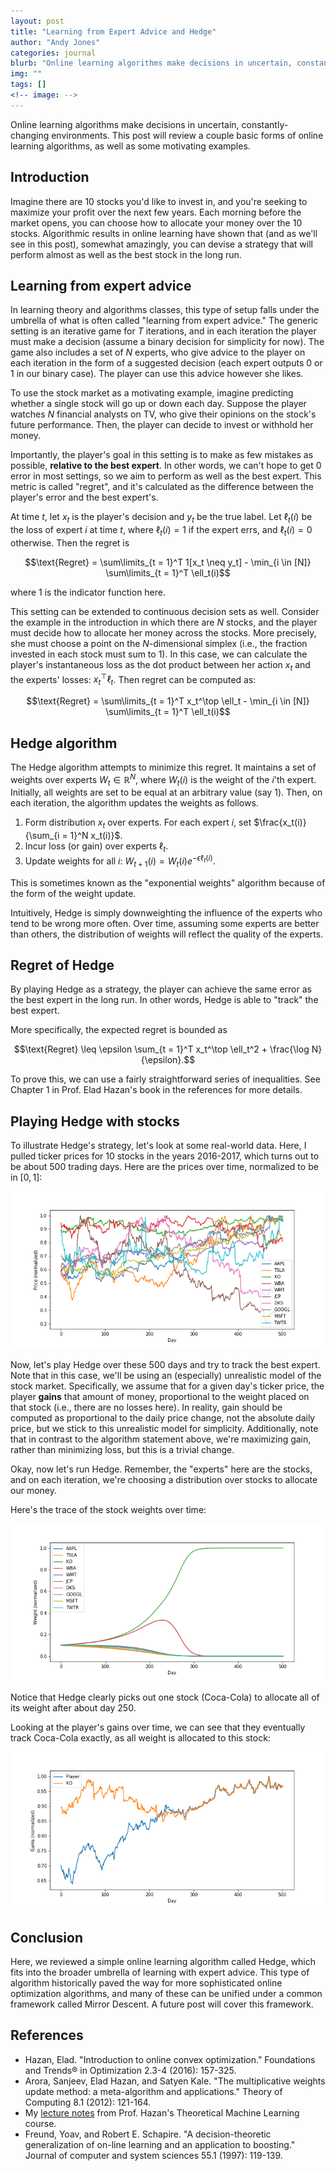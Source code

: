 ```yaml
---
layout: post
title: "Learning from Expert Advice and Hedge"
author: "Andy Jones"
categories: journal
blurb: "Online learning algorithms make decisions in uncertain, constantly-changing environments. This post will review a couple basic forms of online learning algorithms, as well as some motivating examples."
img: ""
tags: []
<!-- image: -->
---
```



Online learning algorithms make decisions in uncertain, constantly-changing environments. This post will review a couple basic forms of online learning algorithms, as well as some motivating examples.

## Introduction

Imagine there are 10 stocks you'd like to invest in, and you're seeking to maximize your profit over the next few years. Each morning before the market opens, you can choose how to allocate your money over the 10 stocks. Algorithmic results in online learning have shown that (and as we'll see in this post), somewhat amazingly, you can devise a strategy that will perform almost as well as the best stock in the long run.

## Learning from expert advice

In learning theory and algorithms classes, this type of setup falls under the umbrella of what is often called "learning from expert advice." The generic setting is an iterative game for $T$ iterations, and in each iteration the player must make a decision (assume a binary decision for simplicity for now). The game also includes a set of $N$ experts, who give advice to the player on each iteration in the form of a suggested decision (each expert outputs $0$ or $1$ in our binary case). The player can use this advice however she likes. 

To use the stock market as a motivating example, imagine predicting whether a single stock will go up or down each day. Suppose the player watches $N$ financial analysts on TV, who give their opinions on the stock's future performance. Then, the player can decide to invest or withhold her money.

Importantly, the player's goal in this setting is to make as few mistakes as possible, **relative to the best expert**. In other words, we can't hope to get $0$ error in most settings, so we aim to perform as well as the best expert. This metric is called "regret", and it's calculated as the difference between the player's error and the best expert's. 

At time $t$, let $x_t$ is the player's decision and $y_t$ be the true label. Let $\ell_t(i)$ be the loss of expert $i$ at time $t$, where $\ell_t(i) = 1$ if the expert errs, and $\ell_t(i) = 0$ otherwise. Then the regret is

$$\text{Regret} = \sum\limits_{t = 1}^T 1[x_t \neq y_t] - \min_{i \in [N]} \sum\limits_{t = 1}^T \ell_t(i)$$

where $1$ is the indicator function here.

This setting can be extended to continuous decision sets as well. Consider the example in the introduction in which there are $N$ stocks, and the player must decide how to allocate her money across the stocks. More precisely, she must choose a point on the $N$-dimensional simplex (i.e., the fraction invested in each stock must sum to $1$). In this case, we can calculate the player's instantaneous loss as the dot product between her action $x_t$ and the experts' losses: $x_t^\top \ell_t$. Then regret can be computed as:

$$\text{Regret} = \sum\limits_{t = 1}^T x_t^\top \ell_t - \min_{i \in [N]} \sum\limits_{t = 1}^T \ell_t(i)$$

## Hedge algorithm

The Hedge algorithm attempts to minimize this regret. It maintains a set of weights over experts $W_t \in \mathbb{R}^N$, where $W_t(i)$ is the weight of the $i$'th expert. Initially, all weights are set to be equal at an arbitrary value (say $1$). Then, on each iteration, the algorithm updates the weights as follows.

1. Form distribution $x_t$ over experts. For each expert $i$, set $\frac{x_t(i)}{\sum_{i = 1}^N x_t(i)}$.
2. Incur loss (or gain) over experts $\ell_t$.
3. Update weights for all $i$: $W_{t+1}(i) = W_t(i) e^{-\epsilon \ell_t(i)}$.

This is sometimes known as the "exponential weights" algorithm because of the form of the weight update.

Intuitively, Hedge is simply downweighting the influence of the experts who tend to be wrong more often. Over time, assuming some experts are better than others, the distribution of weights will reflect the quality of the experts.

## Regret of Hedge

By playing Hedge as a strategy, the player can achieve the same error as the best expert in the long run. In other words, Hedge is able to "track" the best expert.

More specifically, the expected regret is bounded as

$$\text{Regret} \leq \epsilon \sum_{t = 1}^T x_t^\top \ell_t^2 + \frac{\log N}{\epsilon}.$$

To prove this, we can use a fairly straightforward series of inequalities. See Chapter 1 in Prof. Elad Hazan's book in the references for more details.

## Playing Hedge with stocks

To illustrate Hedge's strategy, let's look at some real-world data. Here, I pulled ticker prices for 10 stocks in the years 2016-2017, which turns out to be about 500 trading days. Here are the prices over time, normalized to be in $[0, 1]$:

![stocks](/assets/stocks.png)

Now, let's play Hedge over these $500$ days and try to track the best expert. Note that in this case, we'll be using an (especially) unrealistic model of the stock market. Specifically, we assume that for a given day's ticker price, the player **gains** that amount of money, proportional to the weight placed on that stock (i.e., there are no losses here). In reality, gain should be computed as proportional to the daily price change, not the absolute daily price, but we stick to this unrealistic model for simplicity. Additionally, note that in contrast to the algorithm statement above, we're maximizing gain, rather than minimizing loss, but this is a trivial change. 

Okay, now let's run Hedge. Remember, the "experts" here are the stocks, and on each iteration, we're choosing a distribution over stocks to allocate our money.

Here's the trace of the stock weights over time:

![weights](/assets/weight_trace.png)

Notice that Hedge clearly picks out one stock (Coca-Cola) to allocate all of its weight after about day 250. 

Looking at the player's gains over time, we can see that they eventually track Coca-Cola exactly, as all weight is allocated to this stock:

![gains](/assets/gains_trace.png)


## Conclusion

Here, we reviewed a simple online learning algorithm called Hedge, which fits into the broader umbrella of learning with expert advice. This type of algorithm historically paved the way for more sophisticated online optimization algorithms, and many of these can be unified under a common framework called Mirror Descent. A future post will cover this framework.

## References

- Hazan, Elad. "Introduction to online convex optimization." Foundations and Trends® in Optimization 2.3-4 (2016): 157-325.
- Arora, Sanjeev, Elad Hazan, and Satyen Kale. "The multiplicative weights update method: a meta-algorithm and applications." Theory of Computing 8.1 (2012): 121-164.
- My [lecture notes](https://drive.google.com/file/d/1k9yRZTaKbbDSFqrUJ5dwEkUKOhjFiJ_J/view) from Prof. Hazan's Theoretical Machine Learning course.
- Freund, Yoav, and Robert E. Schapire. "A decision-theoretic generalization of on-line learning and an application to boosting." Journal of computer and system sciences 55.1 (1997): 119-139.

